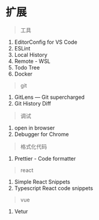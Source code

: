 # 扩展

> 工具

1. EditorConfig for VS Code 
2. ESLint
3. Local History
4. Remote - WSL
5. Todo Tree
6. Docker



> git 

1. GitLens — Git supercharged
2. Git History Diff



> 调试

1. open in browser
2. Debugger for Chrome



> 格式化代码

1. Prettier - Code formatter



> react 

1. Simple React Snippets
2. Typescript React code snippets



> vue

1. Vetur

